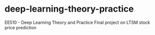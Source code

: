 # deep-learning-theory-practice

EE510 - Deep Learning Theory and Practice 
Final project on LTSM stock price prediction 

